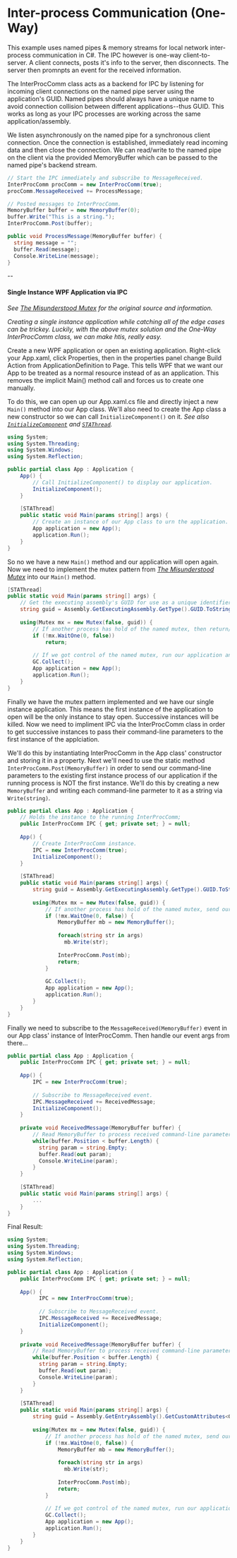 # Inter-process Communication (One-Way)

This example uses named pipes & memory streams for local network inter-process communication in C#. The IPC however is one-way client-to-server. A client connects, posts it's info to the server, then disconnects. The server then promnpts an event for the received information.

The InterProcComm class acts as a backend for IPC by listening for incoming client connections on the named pipe server using the application's GUID. Named pipes should always have a unique name to avoid connection collision between different applications--thus GUID. This works as long as your IPC processes are working across the same application/assembly.

We listen asynchronously on the named pipe for a synchronous client connection. Once the connection is established, immediately read incoming data and then close the connection. We can read/write to the named pipe on the client via the provided MemoryBuffer which can be passed to the named pipe's backend stream.

```c#
// Start the IPC immediately and subscribe to MessageReceived.
InterProcComm procComm = new InterProcComm(true);
procComm.MessageReceived += ProcessMessage;
```
```c#
// Posted messages to InterProcComm.
MemoryBuffer buffer = new MemoryBuffer(0);
buffer.Write("This is a string.");
InterProcComm.Post(buffer);
```
```c#
public void ProcessMessage(MemoryBuffer buffer) {
  string message = "";
  buffer.Read(message);
  Console.WriteLine(message);
}
```

--
#### Single Instance WPF Application via IPC
*See [The Misunderstood Mutex](http://odetocode.com/blogs/scott/archive/2004/08/20/the-misunderstood-mutex.aspx) for the original source and information.*

*Creating a single instance application while catching all of the edge cases can be trickey. Luckily, with the above mutex solution and the One-Way InterProcComm class, we can make htis, really easy.*

Create a new WPF application or open an existing application. Right-click your App.xaml, click Properties, then in the properties panel change Build Action from ApplicationDefinition to Page. This tells WPF that we want our App to be treated as a normal resource instead of as an application. This removes the implicit Main() method call and forces us to create one manually.

To do this, we can open up our App.xaml.cs file and directly inject a new `Main()` method into our App class. We'll also need to create the App class a new constructor so we can call `InitializeComponent()` on it. *See also [`InitializeComponent`](http://stackoverflow.com/questions/245825/what-does-initializecomponent-do-and-how-does-it-work-in-wpf) and [`STAThread`](http://stackoverflow.com/questions/1361033/what-does-stathread-do).*
```c#
using System;
using System.Threading;
using System.Windows;
using System.Reflection;

public partial class App : Application {
    App() {
        // Call InitializeComponent() to display our application.
        InitializeComponent();
    }
    
    [STAThread]
    public static void Main(params string[] args) {
        // Create an instance of our App class to urn the application.
        App application = new App();
        application.Run();
    }
}
```
So no we have a new `Main()` method and our application will open again. Now we need to implement the mutex pattern from *[The Misunderstood Mutex](http://odetocode.com/blogs/scott/archive/2004/08/20/the-misunderstood-mutex.aspx)* into our `Main()` method.
```c#
[STAThread]
public static void Main(params string[] args) {
    // Get the executing assembly's GUID for use as a unique identifier.
    string guid = Assembly.GetExecutingAssembly.GetType().GUID.ToString();
    
    using(Mutex mx = new Mutex(false, guid)) {
        // If another process has hold of the named mutex, then return/close.
        if (!mx.WaitOne(0, false))
            return;
        
        // If we got control of the named mutex, run our application and clean up the mutex.
        GC.Collect();
        App application = new App();
        application.Run();
    }
}
```
Finally we have the mutex pattern implemented and we have our single instance application. This means the first instance of the application to open will be the only instance to stay open. Successive instances will be killed. Now we need to impliment IPC via the InterProcComm class in order to get successive instances to pass their command-line parameters to the first instance of the applciation.

We'll do this by instantiating InterProcComm in the App class' constructor and storing it in a property. Next we'll need to use the static method `InterProcComm.Post(MemoryBuffer)` in order to send our command-line parameters to the existing first instance process of our application if the running process is NOT the first instance. We'll do this by creating a new `MemoryBuffer` and writing each command-line parmeter to it as a string via `Write(string)`.
```c#
public partial class App : Application {
    // Holds the instance to the running InterProcComm;
    public InterProcComm IPC { get; private set; } = null;
    
    App() {
        // Create InterProcComm instance.
        IPC = new InterProcComm(true);
        InitializeComponent();
    }
    
    [STAThread]
    public static void Main(params string[] args) {
        string guid = Assembly.GetExecutingAssembly.GetType().GUID.ToString();
        
        using(Mutex mx = new Mutex(false, guid)) {
            // If another process has hold of the named mutex, send our Post(), then return/close.
            if (!mx.WaitOne(0, false)) {
                MemoryBuffer mb = new MemoryBuffer();
                
                foreach(string str in args)
                  mb.Write(str);
                  
                InterProcComm.Post(mb);
                return;
            }
            
            GC.Collect();
            App application = new App();
            application.Run();
        }
    }
}
```
Finally we need to subscribe to the `MessageReceived(MemoryBuffer)` event in our App class' instance of InterProcComm. Then handle our event args from there...
```c#
public partial class App : Application {
    public InterProcComm IPC { get; private set; } = null;
    
    App() {
        IPC = new InterProcComm(true);
        
        // Subscribe to MessageReceived event.
        IPC.MessageReceived += ReceivedMessage;
        InitializeComponent();
    }
    
    private void ReceivedMessage(MemoryBuffer buffer) {
        // Read MemoryBuffer to process received command-line parameters...
        while(buffer.Position < buffer.Length) {
          string param = string.Empty;
          buffer.Read(out param);
          Console.WriteLine(param);
        }
    }
    
    [STAThread]
    public static void Main(params string[] args) {
        ...
    }
}
```
Final Result:
```c#
using System;
using System.Threading;
using System.Windows;
using System.Reflection;

public partial class App : Application {
    public InterProcComm IPC { get; private set; } = null;
    
    App() {
          IPC = new InterProcComm(true);
          
          // Subscribe to MessageReceived event.
          IPC.MessageReceived += ReceivedMessage;
          InitializeComponent();
    }
    
    private void ReceivedMessage(MemoryBuffer buffer) {
        // Read MemoryBuffer to process received command-line parameters...
        while(buffer.Position < buffer.Length) {
          string param = string.Empty;
          buffer.Read(out param);
          Console.WriteLine(param);
        }
    }
    
    [STAThread]
    public static void Main(params string[] args) {
        string guid = Assembly.GetEntryAssembly().GetCustomAttributes<GuidAttribute>().ToString();
        
        using(Mutex mx = new Mutex(false, guid)) {
            // If another process has hold of the named mutex, send our Post(), then return/close.
            if (!mx.WaitOne(0, false)) {
                MemoryBuffer mb = new MemoryBuffer();
                
                foreach(string str in args)
                  mb.Write(str);
                  
                InterProcComm.Post(mb);
                return;
            }
            
            // If we got control of the named mutex, run our application and clean up the mutex.
            GC.Collect();
            App application = new App();
            application.Run();
        }
    }
}
```
